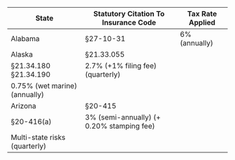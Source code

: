 | State | Statutory Citation To Insurance Code | Tax Rate Applied |
|-------|--------------------------------------|------------------|
| Alabama | §27-10-31 | 6% (annually) |
| Alaska | §21.33.055  
§21.34.180 §21.34.190 | 2.7% (+1% filing fee) (quarterly)  
0.75% (wet marine) (annually) |
| Arizona | §20-415  
§20-416(a) | 3% (semi-annually) (+ 0.20% stamping fee)  
Multi-state risks (quarterly) |
